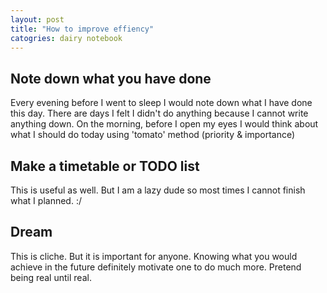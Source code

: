 ```yaml
---
layout: post
title: "How to improve effiency"
catogries: dairy notebook
---
```


## Note down what you have done

Every evening before I went to sleep I would note down what I have done this day. There are days I felt I didn't do anything because I cannot write anything down. On the morning, before I open my eyes I would think about what I should do today using 'tomato' method (priority & importance)

## Make a timetable or TODO list

This is useful as well. But I am a lazy dude so most times I cannot finish what I planned. :/ 

## Dream

This is cliche. But it is important for anyone. Knowing what you would achieve in the future definitely motivate one to do much more. Pretend being real until real. 


